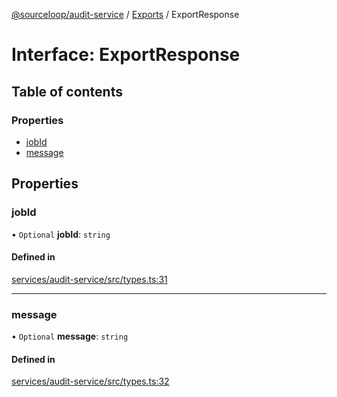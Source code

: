 [@sourceloop/audit-service](../README.md) / [Exports](../modules.md) / ExportResponse

# Interface: ExportResponse

## Table of contents

### Properties

- [jobId](ExportResponse.md#jobid)
- [message](ExportResponse.md#message)

## Properties

### jobId

• `Optional` **jobId**: `string`

#### Defined in

[services/audit-service/src/types.ts:31](https://github.com/sourcefuse/loopback4-microservice-catalog/blob/d35fdb3f0/services/audit-service/src/types.ts#L31)

___

### message

• `Optional` **message**: `string`

#### Defined in

[services/audit-service/src/types.ts:32](https://github.com/sourcefuse/loopback4-microservice-catalog/blob/d35fdb3f0/services/audit-service/src/types.ts#L32)
